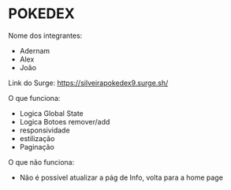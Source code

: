 # POKEDEX

Nome dos integrantes: 
- Adernam 
- Alex
- João

Link do Surge: https://silveirapokedex9.surge.sh/

O que funciona:
- Logica Global State
- Logica Botoes remover/add
- responsividade
- estilização
- Paginação 

O que não funciona: 
- Não é possivel atualizar a pág de Info, volta para a home page
